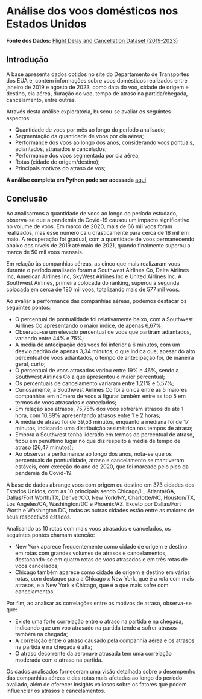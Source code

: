 # Análise dos voos domésticos nos Estados Unidos

**Fonte dos Dados:** [Flight Delay and Cancellation Dataset (2019-2023)](https://www.kaggle.com/datasets/patrickzel/flight-delay-and-cancellation-dataset-2019-2023/data?select=flights_sample_3m.csv)

## Introdução

A base apresenta dados obtidos no site do Departamento de Transportes dos EUA e, contém informações sobre voos domésticos realizados entre janeiro de 2019 e agosto de 2023, como data do voo, cidade de origem e destino, cia aérea, duração do voo, tempo de atraso na partida/chegada, cancelamento, entre outras.

Através desta análise exploratória, buscou-se avaliar os seguintes aspectos:

- Quantidade de voos por mês ao longo do período analisado;
- Segmentação da quantidade de voos por cia aérea;
- Performance dos voos ao longo dos anos, considerando voos pontuais, adiantados, atrasados e cancelados;
- Performance dos voos segmentada por cia aérea;
- Rotas (cidade de origem/destino);
- Principais motivos do atraso de vos;

**A análise completa em Python pode ser acessada** [aqui]()

## Conclusão

Ao analisarmos a quantidade de voos ao longo do período estudado, observa-se que a pandemia da Covid-19 causou um impacto significativo no volume de voos. Em março de 2020, mais de 66 mil voos foram realizados, mas esse número caiu drasticamente para cerca de 18 mil em maio. A recuperação foi gradual, com a quantidade de voos permanecendo abaixo dos níveis de 2019 até maio de 2021, quando finalmente superou a marca de 50 mil voos mensais.

Em relação às companhias aéreas, as cinco que mais realizaram voos durante o período analisado foram a Southwest Airlines Co, Delta Airlines Inc, American Airlines Inc, SkyWest Airlines Inc e United Airlines Inc. A Southwest Airlines, primeira colocada do ranking, superou a segunda colocada em cerca de 180 mil voos, totalizando mais de 577 mil voos.

Ao avaliar a performance das companhias aéreas, podemos destacar os seguintes pontos:

- O percentual de pontualidade foi relativamente baixo, com a Southwest Airlines Co apresentando o maior índice, de apenas 6,67%;
- Observou-se um elevado percentual de voos que partiram adiantados, variando entre 44% e 75%;
- A média de antecipação dos voos foi inferior a 6 minutos, com um desvio padrão de apenas 3,34 minutos, o que indica que, apesar do alto percentual de voos adiantados, o tempo de antecipação foi, de maneira geral, curto;
- O percentual de voos atrasados variou entre 19% e 46%, sendo a Southwest Airlines Co a que apresentou o maior percentual;
- Os percentuais de cancelamento variaram entre 1,21% e 5,57%;
- Curiosamente, a Southwest Airlines Co foi a única entre as 5 maiores companhias em número de voos a figurar também entre as top 5 em termos de voos atrasados e cancelados;
- Em relação aos atrasos, 75,75% dos voos sofreram atrasos de até 1 hora, com 10,89% apresentando atrasos entre 1 e 2 horas;
- A média de atraso foi de 39,53 minutos, enquanto a mediana foi de 17 minutos, indicando uma distribuição assimétrica nos tempos de atraso;
- Embora a Southwest tenha liderado em termos de percentual de atraso, ficou em penúltimo lugar no que diz respeito à média de tempo de atraso (26,47 minutos);
- Ao observar a performance ao longo dos anos, nota-se que os percentuais de pontualidade, atraso e cancelamento se mantiveram estáveis, com exceção do ano de 2020, que foi marcado pelo pico da pandemia de Covid-19.

A base de dados abrange voos com origem ou destino em 373 cidades dos Estados Unidos, com as 10 principais sendo Chicago/IL, Atlanta/GA, Dallas/Fort Worth/TX, Denver/CO, New York/NY, Charlotte/NC, Houston/TX, Los Angeles/CA, Washington/DC e Phoenix/AZ. Exceto por Dallas/Fort Worth e Washington DC, todas as outras cidades estão entre as maiores de seus respectivos estados.

Analisando as 10 rotas com mais voos atrasados e cancelados, os seguintes pontos chamam atenção:

- New York aparece frequentemente como cidade de origem e destino em rotas com grandes volumes de atrasos e cancelamentos, destacando-se em quatro rotas de voos atrasados e em três rotas de voos cancelados;
- Chicago também aparece como cidade de origem e destino em várias rotas, com destaque para a Chicago x New York, que é a rota com mais atrasos, e a New York x Chicago, que é a que mais sofre com cancelamentos.

Por fim, ao analisar as correlações entre os motivos de atraso, observa-se que:

- Existe uma forte correlação entre o atraso na partida e na chegada, indicando que um voo atrasado na partida tende a sofrer atrasos também na chegada;
- A correlação entre o atraso causado pela companhia aérea e os atrasos na partida e na chegada é alta;
- O atraso decorrente da aeronave atrasada tem uma correlação moderada com o atraso na partida.

Os dados analisados forneceram uma visão detalhada sobre o desempenho das companhias aéreas e das rotas mais afetadas ao longo do período avaliado, além de oferecer insights valiosos sobre os fatores que podem influenciar os atrasos e cancelamentos.

